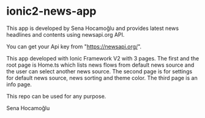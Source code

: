 # ionic2-news-app
This app is developed by Sena Hocamoğlu  and provides latest news headlines and contents using newsapi.org API.

You can get your Api key from "https://newsapi.org/".

This app developed with Ionic Framework V2 with 3 pages.
The first and the root page is Home.ts which lists news flows from default news source and the user can select another news source.
The second page is for settings for default news source, news sorting and theme color.
The third page is an info page.

This repo can be used for any purpose.

Sena Hocamoğlu
